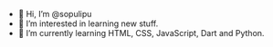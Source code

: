 - 👋 Hi, I’m @sopulipu
- 👀 I’m interested in learning new stuff.
- 🌱 I’m currently learning HTML, CSS, JavaScript, Dart and Python.

<!---
sopulipu/sopulipu is a ✨ special ✨ repository because its `README.md` (this file) appears on your GitHub profile.
You can click the Preview link to take a look at your changes.
--->

